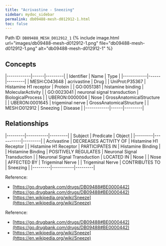 ```yaml
---
title: "Acrivastine - Sneezing"
sidebar: mydoc_sidebar
permalink: db09488-mesh-d012912-1.html
toc: false 
---
```



Path ID: `DB09488_MESH_D012912_1`
{% include image.html url="images/db09488-mesh-d012912-1.png" file="db09488-mesh-d012912-1.png" alt="db09488-mesh-d012912-1" %}

## Concepts

|------------|------|---------|
| Identifier | Name | Type    |
|------------|------|---------|
| MESH:C043648 | acrivastine | Drug |
| UniProt:P35367 | Histamine H1 receptor | Protein |
| GO:0051381 | histamine binding | MolecularActivity |
| GO:0023041 | neuronal signal transduction | BiologicalProcess |
| UBERON:0000004 | Nose | GrossAnatomicalStructure |
| UBERON:0001645 | trigeminal nerve | GrossAnatomicalStructure |
| MESH:D012912 | Sneezing | Disease |
|------------|------|---------|

## Relationships

|---------|-----------|---------|
| Subject | Predicate | Object  |
|---------|-----------|---------|
| Acrivastine | DECREASES ACTIVITY OF | Histamine H1 Receptor |
| Histamine H1 Receptor | PARTICIPATES IN | Histamine Binding |
| Histamine Binding | POSITIVELY REGULATES | Neuronal Signal Transduction |
| Neuronal Signal Transduction | LOCATED IN | Nose |
| Nose | AFFECTED BY | Trigeminal Nerve |
| Trigeminal Nerve | CONTRIBUTES TO | Sneezing |
|---------|-----------|---------|

Reference: 
  - [https://go.drugbank.com/drugs/DB09488#BE0000442](https://go.drugbank.com/drugs/DB09488#BE0000442)
  - [https://en.wikipedia.org/wiki/Sneeze](https://en.wikipedia.org/wiki/Sneeze)

Reference: 
  - [https://go.drugbank.com/drugs/DB09488#BE0000442](https://go.drugbank.com/drugs/DB09488#BE0000442)
  - [https://en.wikipedia.org/wiki/Sneeze](https://en.wikipedia.org/wiki/Sneeze)
